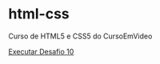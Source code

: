 # html-css
 Curso de HTML5 e CSS5 do CursoEmVideo

 <a href="https://lukasrss.github.io/html-css/Desafios/d010/android.html">Executar Desafio 10</a>
